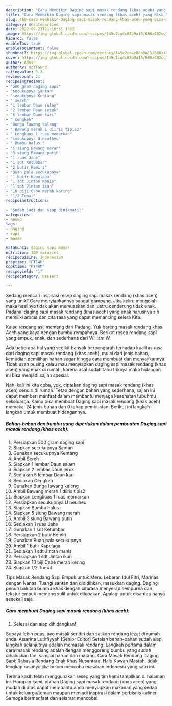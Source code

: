 ```yaml
---
description: "Cara Membikin Daging sapi masak rendang (khas aceh) yang Bisa Manjain Lidah"
title: "Cara Membikin Daging sapi masak rendang (khas aceh) yang Bisa Manjain Lidah"
slug: 469-cara-membikin-daging-sapi-masak-rendang-khas-aceh-yang-bisa-manjain-lidah
category: Uncategorized
date: 2022-09-23T21:16:31.108Z
image: https://img-global.cpcdn.com/recipes/145c2ca4c88b9a15/680x482cq70/daging-sapi-masak-rendang-khas-aceh-foto-resep-utama.jpg
hideToc: false
enableToc: true
enableTocContent: false
thumbnail: https://img-global.cpcdn.com/recipes/145c2ca4c88b9a15/680x482cq70/daging-sapi-masak-rendang-khas-aceh-foto-resep-utama.jpg
cover: https://img-global.cpcdn.com/recipes/145c2ca4c88b9a15/680x482cq70/daging-sapi-masak-rendang-khas-aceh-foto-resep-utama.jpg
author: Admin
authorAv: notfound
ratingvalue: 3.3
reviewcount: 21
recipeingredient:
- "500 gram daging sapi"
- "secukupnya Santan"
- "secukupnya Kentang"
- " Sereh"
- "1 lembar Daun salam"
- "2 lembar Daun jeruk"
- "5 lembar Daun kari"
- " Cengkeh"
- "Bunga lawang kaleng"
- " Bawang merah 1 diiris tipis2"
- " Lengkuas 1 ruas memarkan"
- "secukupnya U neulheu"
- " Bumbu halus "
- "5 siung Bawang merah"
- "3 siung Bawang putih"
- "1 ruas Jahe"
- "1 sdt Ketumbar"
- "2 butir Kemiri"
- "Buah pala secukupnya"
- "1 butir Kapulaga"
- "1 sdt Jintan manis"
- "1 sdt Jintan ikan"
- "10 biji Cabe merah kering"
- "1/2 Tomat"
recipeinstructions:

- "Sudah jadi dan siap dinikmati!"
categories:
- Resep
tags:
- daging
- sapi
- masak

katakunci: daging sapi masak 
nutrition: 100 calories
recipecuisine: Indonesian
preptime: "PT14M"
cooktime: "PT48M"
recipeyield: "1"
recipecategory: Dessert

---
```





Sedang mencari inspirasi resep daging sapi masak rendang (khas aceh) yang unik? Cara menyiapkannya sangat gampang. Jika keliru mengolah maka hasilnya tidak akan memuaskan dan justru cenderung tidak enak. Padahal daging sapi masak rendang (khas aceh) yang enak harusnya sih memiliki aroma dan cita rasa yang dapat memancing selera Kita.





Kalau rendang asli memang dari Padang. Yuk bareng masak rendang khas Aceh yang kaya dengan bumbu rempahnya. Berikut resep rendang sapi yang empuk, enak, dan sederhana dari William W.

Ada beberapa hal yang sedikit banyak berpengaruh terhadap kualitas rasa dari daging sapi masak rendang (khas aceh), mulai dari jenis bahan, kemudian pemilihan bahan segar hingga cara membuat dan menyajikannya. Tidak usah pusing kalau mau menyiapkan daging sapi masak rendang (khas aceh) yang enak di rumah, karena asal sudah tahu triknya maka hidangan ini bisa menjadi sajian spesial.






Nah, kali ini kita coba, yuk, ciptakan daging sapi masak rendang (khas aceh) sendiri di rumah. Tetap dengan bahan yang sederhana, sajian ini dapat memberi manfaat dalam membantu menjaga kesehatan tubuhmu sekeluarga. Kamu bisa membuat Daging sapi masak rendang (khas aceh) memakai 24 jenis bahan dan 0 tahap pembuatan. Berikut ini langkah-langkah untuk membuat hidangannya.

<!--inarticleads1-->

##### Bahan-bahan dan bumbu yang diperlukan dalam pembuatan Daging sapi masak rendang (khas aceh):

1. Persiapkan 500 gram daging sapi
1. Siapkan secukupnya Santan
1. Gunakan secukupnya Kentang
1. Ambil  Sereh
1. Siapkan 1 lembar Daun salam
1. Siapkan 2 lembar Daun jeruk
1. Sediakan 5 lembar Daun kari
1. Sediakan  Cengkeh
1. Gunakan Bunga lawang kaleng
1. Ambil  Bawang merah 1 diiris tipis2
1. Siapkan  Lengkuas 1 ruas memarkan
1. Persiapkan secukupnya U neulheu
1. Siapkan  Bumbu halus :
1. Siapkan 5 siung Bawang merah
1. Ambil 3 siung Bawang putih
1. Sediakan 1 ruas Jahe
1. Gunakan 1 sdt Ketumbar
1. Persiapkan 2 butir Kemiri
1. Gunakan Buah pala secukupnya
1. Ambil 1 butir Kapulaga
1. Sediakan 1 sdt Jintan manis
1. Persiapkan 1 sdt Jintan ikan
1. Siapkan 10 biji Cabe merah kering
1. Siapkan 1/2 Tomat


Tips Masak Rendang Sapi Empuk untuk Menu Lebaran Idul Fitri, Marinasi dengan Nanas. Tuangi santan dan dididihkan, masukkan daging. Daging penuh balutan bumbu khas dengan citarasa menyerap sempurna dan tekstur empuk memang sulit untuk dilupakan. Apalagi untuk disantap hanya sesekali saja. 

<!--inarticleads2-->

##### Cara membuat Daging sapi masak rendang (khas aceh):


1. Selesai dan siap dihidangkan!

Supaya lebih puas, ayo masak sendiri dan sajikan rendang lezat di rumah anda. Atsarina Luthfiyyah (Senior Editor) Setelah bahan-bahan sudah siap, langkah selanjutnya adalah memasak rendang. Langkah pertama dalam cara masak rendang adalah dengan menggoreng bumbu yang sudah dihaluskan tadi sampai harum dan matang. Cara Masak Rendang Daging Sapi: Rahasia Rendang Enak Khas Nusantara. Halo Kawan Mastah, tidak lengkap rasanya jika belum mencoba masakan Indonesia yang satu ini. 

Terima kasih telah menggunakan resep yang tim kami tampilkan di halaman ini. Harapan kami, olahan Daging sapi masak rendang (khas aceh) yang mudah di atas dapat membantu anda menyiapkan makanan yang sedap untuk keluarga/teman maupun menjadi inspirasi dalam berbisnis kuliner. Semoga bermanfaat dan selamat mencoba!

